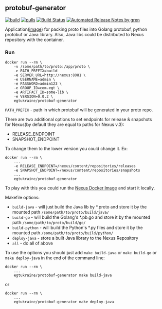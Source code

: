 protobuf-generator
---
[![build](https://img.shields.io/docker/automated/egtukraine/protobuf-generator.svg)](https://hub.docker.com/r/egtukraine/protobuf-generator) [![pulls](https://img.shields.io/docker/pulls/egtukraine/protobuf-generator.svg)](https://hub.docker.com/r/egtukraine/protobuf-generator) [![Build Status](https://travis-ci.org/EGT-Ukraine/protobuf-generator.svg?branch=master)](https://travis-ci.org/EGT-Ukraine/protobuf-generator) [![Automated Release Notes by gren](https://img.shields.io/badge/%F0%9F%A4%96-release%20notes-00B2EE.svg)](https://github-tools.github.io/github-release-notes/)

Application([image](https://hub.docker.com/r/egtukraine/protobuf-generator)) for packing proto files into Golang protobuf, python protobuf or Java library. Also, Java libs could be distributed to Nexus repository with the container.

### Run
```
docker run --rm \
    -v /some/path/to/proto:/app/proto \
    -e PATH_PREFIX=build
    -e SERVER_URL=http://nexus:8081 \
    -e USERNAME=admin \
    -e PASSWORD=admin123 \
    -e GROUP_ID=com.egt \
    -e ARTIFACT_ID=some-lib \
    -e VERSION=0.0.2 \
    egtukraine/protobuf-generator
```

`PATH_PREFIX` - path in which protobuf will be generated in your proto repo.
 
  
There are two additional options to set endpoints for release & snapshots for Nexus(by default they are equal to paths for Nexus v.3):
  * RELEASE_ENDPOINT
  * SNAPSHOT_ENDPOINT

To change them to the lower version you could change it. Ex:
```
docker run --rm \
    ...
    -e RELEASE_ENDPOINT=/nexus/content/repositories/releases
    -e SNAPSHOT_ENDPOINT=/nexus/content/repositories/snapshots
    ...
    egtukraine/protobuf-generator
``` 

To play with this you could run the [Nexus Docker Image](https://hub.docker.com/r/sonatype/nexus/) and start it locally.

Makefile options:  
  - `build-java` - will just build the Java lib by *.proto and store it by the mounted path `/some/path/to/proto/build/java/`
  - `build-go` - will build the Golang's *.pb.go and store it by the mounted path `/some/path/to/proto/build/go/`
  - `build-python` - will build the Python's *.py files and store it by the mounted path `/some/path/to/proto/build/python/`
  - `deploy-java` - store a built Java library to the Nexus Repository
  - `all` - do all of above
  
To use the options you should just add `make build-java` or `make build-go` or `make deploy-java` in the end of the command line:
```
docker run --rm \
    ...
    egtukraine/protobuf-generator make build-java
```

or

```
docker run --rm \
    ...
    egtukraine/protobuf-generator make deploy-java
```
